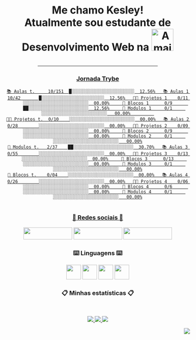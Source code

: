  <div align = "center">

# Me chamo Kesley!<br> Atualmente sou estudante de Desenvolvimento Web na <a href="https://www.betrybe.com/"><img height="60em" src="https://i.imgur.com/Yp2a7wO.gif" align="bottom"  title="A maior escola de programação do Brasil" align="bottom"/>
   ⠀⠀⠀⠀⠀⠀⠀⠀⠀⠀⠀⠀⠀⠀⠀⠀⠀⠀⠀⠀⠀⠀⠀⠀⠀⠀⠀⠀⠀⠀⠀⠀
 ### Jornada Trybe
 
 ```text
📚 Aulas t.     10/151  █░░░░░░░░░░░░░░░░░░░░░░░░  12.56%   📚 Aulas 1       10/42       █░░░░░░░░░░░░░░░░░░░░░░░░  12.56%   👨‍💻 Projetos 1    0/11       ░░░░░░░░░░░░░░░░░░░░░░░░░  00.00%     🤖 Blocos 1      0/9      ██░░░░░░░░░░░░░░░░░░░░░░░  12.56%     🧱 Modulos 1     0/1     ░░░░░░░░░░░░░░░░░░░░░░░░░   00.00%         
👨‍💻 Projetos t.  0/10    ░░░░░░░░░░░░░░░░░░░░░░░░░  00.00%   📚 Aulas 2       0/28        ░░░░░░░░░░░░░░░░░░░░░░░░░  00.00%   👨‍💻 Projetos 2    0/09       ░░░░░░░░░░░░░░░░░░░░░░░░░  00.00%     🤖 Blocos 2      0/9      ░░░░░░░░░░░░░░░░░░░░░░░░░  00.00%     🧱 Modulos 2     0/1     ░░░░░░░░░░░░░░░░░░░░░░░░░   00.00%
🤖 Modulos t.   2/37    ██░░░░░░░░░░░░░░░░░░░░░░░  30.70%   📚 Aulas 3       0/55        ░░░░░░░░░░░░░░░░░░░░░░░░░  00.00%   👨‍💻 Projetos 3    0/13       ░░░░░░░░░░░░░░░░░░░░░░░░░  00.00%     🤖 Blocos 3      0/13     ░░░░░░░░░░░░░░░░░░░░░░░░░  00.00%     🧱 Modulos 3     0/1     ░░░░░░░░░░░░░░░░░░░░░░░░░   00.00%
🧱 Blocos t.    0/04    ░░░░░░░░░░░░░░░░░░░░░░░░░  00.00%   📚 Aulas 4       0/26        ░░░░░░░░░░░░░░░░░░░░░░░░░  00.00%   👨‍💻 Projetos 4    0/06       ░░░░░░░░░░░░░░░░░░░░░░░░░  00.00%     🤖 Blocos 4      0/6      ░░░░░░░░░░░░░░░░░░░░░░░░░  00.00%     🧱 Modulos 4     0/1     ░░░░░░░░░░░░░░░░░░░░░░░░░   00.00%

 ```


 

#
### :iphone: Redes sociais :iphone: 
  <a href= "https://www.linkedin.com/in/kesleymuniz/" target="_blank" rel="noopener"><img src="https://img.shields.io/badge/LinkedIn-0077B5?style=for-the-badge&logo=linkedin&logoColor=white" width="133px" height="33" /></a>
  <a href= "https://www.instagram.com/kgm.raw/" target="_black"><img src="https://img.shields.io/badge/Instagram-E4405F?style=for-the-badge&logo=instagram&logoColor=white" width="133px" height="33" target="_black"/></a>
  <a href= "mailto:contato.kgmstudios@hotmail.com?subject=Hello%20again" target="_black"><img src="https://img.shields.io/badge/Gmail-D14836?style=for-the-badge&logo=gmail&logoColor=white" width="133px" height="33" target="_black"/></a> 
 
 ### :keyboard: Linguagens :keyboard:
 
  <img src="https://cdn.jsdelivr.net/gh/devicons/devicon/icons/javascript/javascript-original.svg" width="px" height="40px"/> <img src="https://cdn.jsdelivr.net/gh/devicons/devicon/icons/css3/css3-original-wordmark.svg"  width="40px" height="40px"/> <img src="https://cdn.jsdelivr.net/gh/devicons/devicon/icons/html5/html5-original-wordmark.svg" width="40px" height="40px"/> <img src="https://cdn.jsdelivr.net/gh/devicons/devicon/icons/react/react-original-wordmark.svg" width="40px" height="40px"/>

 
 ### :clipboard: Minhas estatísticas :clipboard:
&nbsp;
<p align="center">
    <a href="https://github.com/KesleyMuniz/">
        <img src="https://github-readme-stats.vercel.app/api?username=KesleyMuniz&hide=issues,prs&count_private=true&show_owner=true&show_icons=true&bg_color=0d1117&title_color=ffffff&text_color=ffffff&icon_color=db1cff&hide_border=true/" />
    </a>
    <a href="https://github.com/KesleyMuniz/">
        <img src="https://github-readme-stats.vercel.app/api/top-langs/?username=KesleyMuniz&layout=compact&count_private=true&langs_count=8&card_width=445&bg_color=0d1117&title_color=ffffff&text_color=ffffff&icon_color=db1cff&hide_border=true/" />
    </a>
    <a href="https://github.com/KesleyMuniz/">
        <img src="https://github-readme-streak-stats.herokuapp.com?user=KesleyMuniz&hide_border=true&background=0D1117&currStreakLabel=FFFFFF&sideLabels=FFFFFF&currStreakNum=FFFFFF&dates=FFFFFF&sideNums=FFFFFF&fire=db1cff&ring=db1cff&stroke=FFFFFFFF)](https://git.io/streak-stats" />
    
</p>

<img style="float: right;" src="http://www.fullsite.com.br/images/construc.gif">
 
 </div>






